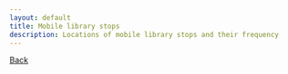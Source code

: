 ```yaml
---
layout: default
title: Mobile library stops
description: Locations of mobile library stops and their frequency
---
```



[Back](./)